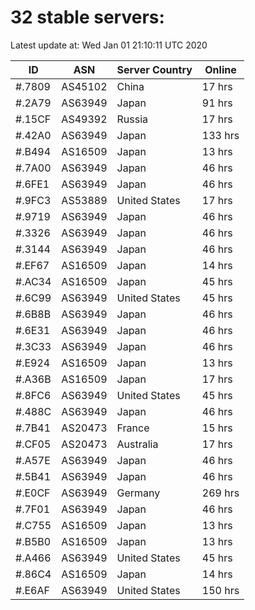# 32 stable servers:

Latest update at: Wed Jan 01 21:10:11 UTC 2020

| ID | ASN | Server Country | Online |
| -- | --- | -------------- | ------ |
| #.7809 | AS45102 | China | 17 hrs |
| #.2A79 | AS63949 | Japan | 91 hrs |
| #.15CF | AS49392 | Russia | 17 hrs |
| #.42A0 | AS63949 | Japan | 133 hrs |
| #.B494 | AS16509 | Japan | 13 hrs |
| #.7A00 | AS63949 | Japan | 46 hrs |
| #.6FE1 | AS63949 | Japan | 46 hrs |
| #.9FC3 | AS53889 | United States | 17 hrs |
| #.9719 | AS63949 | Japan | 46 hrs |
| #.3326 | AS63949 | Japan | 46 hrs |
| #.3144 | AS63949 | Japan | 46 hrs |
| #.EF67 | AS16509 | Japan | 14 hrs |
| #.AC34 | AS16509 | Japan | 45 hrs |
| #.6C99 | AS63949 | United States | 45 hrs |
| #.6B8B | AS63949 | Japan | 46 hrs |
| #.6E31 | AS63949 | Japan | 46 hrs |
| #.3C33 | AS63949 | Japan | 46 hrs |
| #.E924 | AS16509 | Japan | 13 hrs |
| #.A36B | AS16509 | Japan | 17 hrs |
| #.8FC6 | AS63949 | United States | 45 hrs |
| #.488C | AS63949 | Japan | 46 hrs |
| #.7B41 | AS20473 | France | 15 hrs |
| #.CF05 | AS20473 | Australia | 17 hrs |
| #.A57E | AS63949 | Japan | 46 hrs |
| #.5B41 | AS63949 | Japan | 46 hrs |
| #.E0CF | AS63949 | Germany | 269 hrs |
| #.7F01 | AS63949 | Japan | 46 hrs |
| #.C755 | AS16509 | Japan | 13 hrs |
| #.B5B0 | AS16509 | Japan | 13 hrs |
| #.A466 | AS63949 | United States | 45 hrs |
| #.86C4 | AS16509 | Japan | 14 hrs |
| #.E6AF | AS63949 | United States | 150 hrs |

